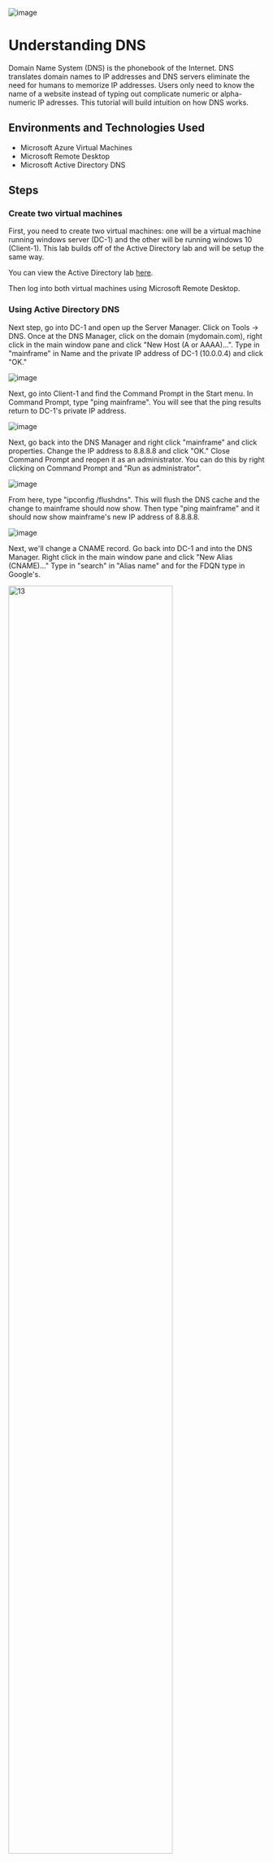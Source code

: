 ![image](https://github.com/mathew-perez/Understanding-DNS/assets/144407220/15d4de3a-038e-409f-9fa6-0c33010dd0a8)


<h1>Understanding DNS</h1>
Domain Name System (DNS) is the phonebook of the Internet. DNS translates domain names to IP addresses and DNS servers eliminate the need for humans to memorize IP addresses. Users only need to know the name of a website instead of typing out complicate numeric or alpha-numeric IP adresses. This tutorial will build intuition on how DNS works. 

<h2>Environments and Technologies Used</h2>

- Microsoft Azure Virtual Machines
- Microsoft Remote Desktop
- Microsoft Active Directory DNS

<h2>Steps</h2>

<h3>Create two virtual machines</h3>
First, you need to create two virtual machines: one will be a virtual machine running windows server (DC-1) and the other will be running windows 10 (Client-1). This lab builds off of the Active Directory lab and will be setup the same way.

<p></p>

You can view the Active Directory lab [here](https://github.com/mathew-perez/configure-ad).

<p></p>

Then log into both virtual machines using Microsoft Remote Desktop. 


<h3>Using Active Directory DNS</h3>
Next step, go into DC-1 and open up the Server Manager. Click on Tools -> DNS. Once at the DNS Manager, click on the domain (mydomain.com), right click in the main window pane and click "New Host (A or AAAA)...". Type in "mainframe" in Name and the private IP address of DC-1 (10.0.0.4) and click "OK."

![image](https://github.com/mathew-perez/Understanding-DNS/assets/144407220/be2858ad-7ad6-484e-9dbb-9cae3dfed54b)

</p>

Next, go into Client-1 and find the Command Prompt in the Start menu. In Command Prompt, type "ping mainframe". You will see that the ping results return to DC-1's private IP address. 

![image](https://github.com/mathew-perez/Understanding-DNS/assets/144407220/eab46956-ade3-44f5-bf48-c3ebb485319d)


Next, go back into the DNS Manager and right click "mainframe" and click properties. Change the IP address to 8.8.8.8 and click "OK." Close Command Prompt and reopen it as an administrator. You can do this by right clicking on Command Prompt and "Run as administrator". 

![image](https://github.com/mathew-perez/Understanding-DNS/assets/144407220/5b758507-b53a-4a66-9cb9-ef9dd4b8befc)


From here, type "ipconfig /flushdns". This will flush the DNS cache and the change to mainframe should now show. Then type "ping mainframe" and it should now show mainframe's new IP address of 8.8.8.8.

![image](https://github.com/mathew-perez/Understanding-DNS/assets/144407220/9a0daa27-1f20-41a0-b785-4bb4dbeb1cfd)


Next, we'll change a CNAME record. Go back into DC-1 and into the DNS Manager. Right click in the main window pane and click "New Alias (CNAME)..." Type in "search" in "Alias name" and for the FDQN type in Google's. 

<p>
<img src="https://i.imgur.com/g3QSZUD.png" height="80%" width="80%" alt="13"/>
</p>

<p>
<img src="https://i.imgur.com/HRVzBb1.png" height="80%" width="80%" alt="?."/>
</p>

Once this is done, go back into Client-1 and back into Command Prompt. Type in "ping search" and see the results. The ping should result to Google's IP address and FQDN. 

<p>
<img src="https://i.imgur.com/KhPn7Je.png" height="80%" width="80%" alt="14"/>
</p>

After completing this lab, you should have a basic understanding of how and what DNS is. DNS is only a small part of networking concepts and I hope that this tutorial will give you a base knowledge in this! Continue to learn and grow everyday!



REMEMBER TO DELETE YOUR RESOURCES IN MICROSOFT AZURE ONCE YOU ARE DONE WITH THE LAB
